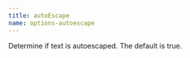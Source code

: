 ```yaml
---
title: autoEscape
name: options-autoescape
---
```


Determine if text is autoescaped. The default is true.
